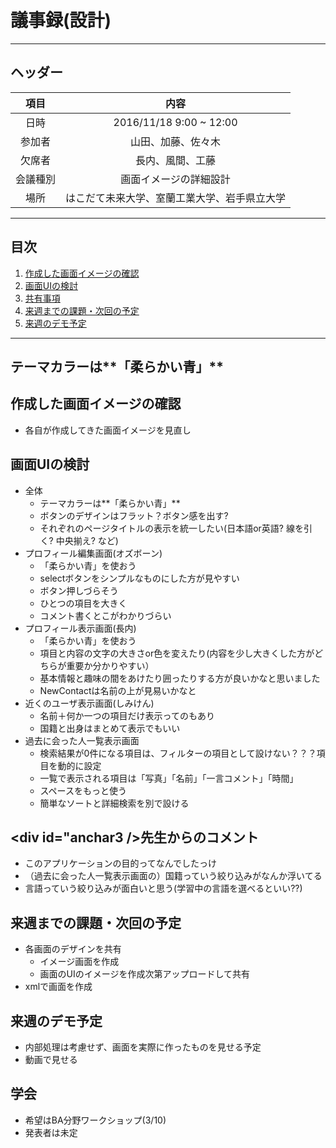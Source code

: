 # 議事録(設計)
---
## ヘッダー
|項目|内容|
|:--:|:--:|
| 日時 | 2016/11/18 9:00 ~ 12:00|
| 参加者 | 山田、加藤、佐々木 |
| 欠席者 | 長内、風間、工藤 |
| 会議種別 | 画面イメージの詳細設計 |
| 場所 | はこだて未来大学、室蘭工業大学、岩手県立大学 |

---
## 目次
1. [作成した画面イメージの確認](#anchar1)
2. [画面UIの検討](#anchar2)
3. [共有事項](#anchar3)
4. [来週までの課題・次回の予定](#anchar4)
5. [来週のデモ予定](#anchar5)
---

## <div id="thema"/>テーマカラーは**「柔らかい青」**
## <div id="anchar1"/>作成した画面イメージの確認
- 各自が作成してきた画面イメージを見直し

## <div id="anchar2"/>画面UIの検討
- 全体　
   - テーマカラーは**「柔らかい青」**
   - ボタンのデザインはフラット？ボタン感を出す?
   - それぞれのページタイトルの表示を統一したい(日本語or英語? 線を引く? 中央揃え? など)
- プロフィール編集画面(オズボーン)
   - 「柔らかい青」を使おう　
   - selectボタンをシンプルなものにした方が見やすい
   - ボタン押しづらそう
   - ひとつの項目を大きく
   - コメント書くとこがわかりづらい
- プロフィール表示画面(長内)
   - 「柔らかい青」を使おう
   - 項目と内容の文字の大きさor色を変えたり(内容を少し大きくした方がどちらが重要か分かりやすい）
   - 基本情報と趣味の間をあけたり囲ったりする方が良いかなと思いました
   - NewContactは名前の上が見易いかなと
- 近くのユーザ表示画面(しみけん)
   - 名前＋何か一つの項目だけ表示ってのもあり
   - 国籍と出身はまとめて表示でもいい
- 過去に会った人一覧表示画面
   - 検索結果が0件になる項目は、フィルターの項目として設けない？？？項目を動的に設定
   - 一覧で表示される項目は「写真」「名前」「一言コメント」「時間」
   - スペースをもっと使う
   - 簡単なソートと詳細検索を別で設ける

## <div id="anchar3 />先生からのコメント　
- このアプリケーションの目的ってなんでしたっけ
- （過去に会った人一覧表示画面の）国籍っていう絞り込みがなんか浮いてる
- 言語っていう絞り込みが面白いと思う(学習中の言語を選べるといい??)

## <div id="anchar4"/>来週までの課題・次回の予定
- 各画面のデザインを共有
    - イメージ画面を作成
    - 画面のUIのイメージを作成次第アップロードして共有
- xmlで画面を作成


## <div id="anchar5" />来週のデモ予定
- 内部処理は考慮せず、画面を実際に作ったものを見せる予定
- 動画で見せる

## <div id="anchar6" />学会
- 希望はBA分野ワークショップ(3/10)
- 発表者は未定
